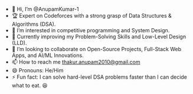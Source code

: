 - 👋 Hi, I’m @AnupamKumar-1
- 🏆 Expert on Codeforces with a strong grasp of Data Structures & Algorithms (DSA).
- 👀 I’m interested in competitive programming and System Design.
- 🌱 Currently improving my Problem-Solving Skills and Low-Level Design (LLD).
- 💞️ I’m looking to collaborate on Open-Source Projects, Full-Stack Web Apps, and AI/ML Innovations.
- 📫 How to reach me thakur.anupam2010@gmail.com
- 😄 Pronouns: He/Him
- ⚡ Fun fact: I can solve hard-level DSA problems faster than I can decide what to eat. 😆

<!---
AnupamKumar-1/AnupamKumar-1 is a ✨ special ✨ repository because its `README.md` (this file) appears on your GitHub profile.
You can click the Preview link to take a look at your changes.
--->
